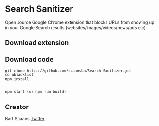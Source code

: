 # **Search Sanitizer**

Open source Google Chrome extension that blocks URLs from showing up in your Google Search results (websites/images/videos/news/ads etc)

## Download extension
<link>

## Download code

```
git clone https://github.com/spaansba/Search-Sanitizer.git
cd ublacklist
npm install


npm start (or npm run build)
```

## Creator
Bart Spaans [Twitter](https://x.com/Bartastic__)
